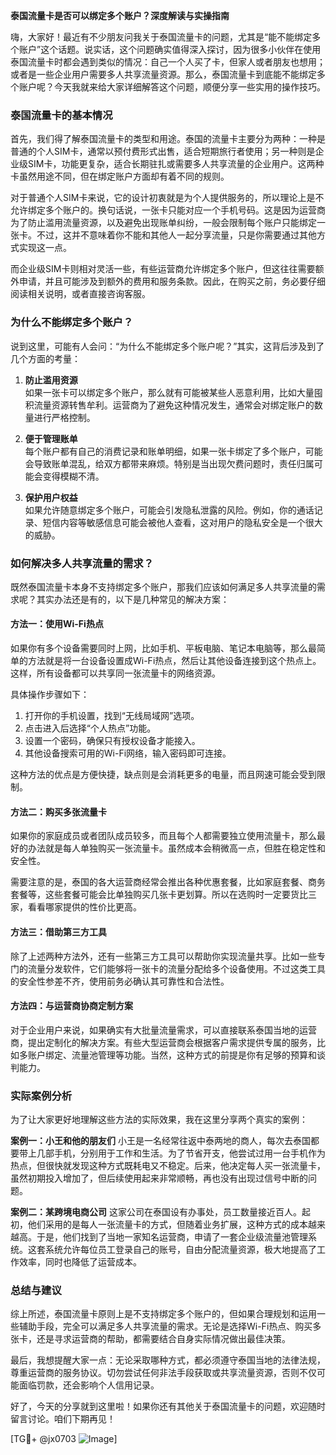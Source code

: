 **泰国流量卡是否可以绑定多个账户？深度解读与实操指南**

嗨，大家好！最近有不少朋友问我关于泰国流量卡的问题，尤其是“能不能绑定多个账户”这个话题。说实话，这个问题确实值得深入探讨，因为很多小伙伴在使用泰国流量卡时都会遇到类似的情况：自己一个人买了卡，但家人或者朋友也想用；或者是一些企业用户需要多人共享流量资源。那么，泰国流量卡到底能不能绑定多个账户呢？今天我就来给大家详细解答这个问题，顺便分享一些实用的操作技巧。

### 泰国流量卡的基本情况

首先，我们得了解泰国流量卡的类型和用途。泰国的流量卡主要分为两种：一种是普通的个人SIM卡，通常以预付费形式出售，适合短期旅行者使用；另一种则是企业级SIM卡，功能更复杂，适合长期驻扎或需要多人共享流量的企业用户。这两种卡虽然用途不同，但在绑定账户方面却有着不同的规则。

对于普通个人SIM卡来说，它的设计初衷就是为个人提供服务的，所以理论上是不允许绑定多个账户的。换句话说，一张卡只能对应一个手机号码。这是因为运营商为了防止滥用流量资源，以及避免出现账单纠纷，一般会限制每个账户只能绑定一张卡。不过，这并不意味着你不能和其他人一起分享流量，只是你需要通过其他方式实现这一点。

而企业级SIM卡则相对灵活一些，有些运营商允许绑定多个账户，但这往往需要额外申请，并且可能涉及到额外的费用和服务条款。因此，在购买之前，务必要仔细阅读相关说明，或者直接咨询客服。

### 为什么不能绑定多个账户？

说到这里，可能有人会问：“为什么不能绑定多个账户呢？”其实，这背后涉及到了几个方面的考量：

1. **防止滥用资源**  
   如果一张卡可以绑定多个账户，那么就有可能被某些人恶意利用，比如大量囤积流量资源转售牟利。运营商为了避免这种情况发生，通常会对绑定账户的数量进行严格控制。

2. **便于管理账单**  
   每个账户都有自己的消费记录和账单明细，如果一张卡绑定了多个账户，可能会导致账单混乱，给双方都带来麻烦。特别是当出现欠费问题时，责任归属可能会变得模糊不清。

3. **保护用户权益**  
   如果允许随意绑定多个账户，可能会引发隐私泄露的风险。例如，你的通话记录、短信内容等敏感信息可能会被他人查看，这对用户的隐私安全是一个很大的威胁。

### 如何解决多人共享流量的需求？

既然泰国流量卡本身不支持绑定多个账户，那我们应该如何满足多人共享流量的需求呢？其实办法还是有的，以下是几种常见的解决方案：

#### 方法一：使用Wi-Fi热点
如果你有多个设备需要同时上网，比如手机、平板电脑、笔记本电脑等，那么最简单的方法就是将一台设备设置成Wi-Fi热点，然后让其他设备连接到这个热点上。这样，所有设备都可以共享同一张流量卡的网络资源。

具体操作步骤如下：
1. 打开你的手机设置，找到“无线局域网”选项。
2. 点击进入后选择“个人热点”功能。
3. 设置一个密码，确保只有授权设备才能接入。
4. 其他设备搜索可用的Wi-Fi网络，输入密码即可连接。

这种方法的优点是方便快捷，缺点则是会消耗更多的电量，而且网速可能会受到限制。

#### 方法二：购买多张流量卡
如果你的家庭成员或者团队成员较多，而且每个人都需要独立使用流量卡，那么最好的办法就是每人单独购买一张流量卡。虽然成本会稍微高一点，但胜在稳定性和安全性。

需要注意的是，泰国的各大运营商经常会推出各种优惠套餐，比如家庭套餐、商务套餐等，这些套餐可能会比单独购买几张卡更划算。所以在选购时一定要货比三家，看看哪家提供的性价比更高。

#### 方法三：借助第三方工具
除了上述两种方法外，还有一些第三方工具可以帮助你实现流量共享。比如一些专门的流量分发软件，它们能够将一张卡的流量分配给多个设备使用。不过这类工具的安全性参差不齐，使用前务必确认其可靠性和合法性。

#### 方法四：与运营商协商定制方案
对于企业用户来说，如果确实有大批量流量需求，可以直接联系泰国当地的运营商，提出定制化的解决方案。有些大型运营商会根据客户需求提供专属的服务，比如多账户绑定、流量池管理等功能。当然，这种方式的前提是你有足够的预算和谈判能力。

### 实际案例分析

为了让大家更好地理解这些方法的实际效果，我在这里分享两个真实的案例：

**案例一：小王和他的朋友们**
小王是一名经常往返中泰两地的商人，每次去泰国都要带上几部手机，分别用于工作和生活。为了节省开支，他尝试过用一台手机作为热点，但很快就发现这种方式既耗电又不稳定。后来，他决定每人买一张流量卡，虽然初期投入增加了，但后续使用起来非常顺畅，再也没有出现过信号中断的问题。

**案例二：某跨境电商公司**
这家公司在泰国设有办事处，员工数量接近百人。起初，他们采用的是每人一张流量卡的方式，但随着业务扩展，这种方式的成本越来越高。于是，他们找到了当地一家知名运营商，申请了一套企业级流量池管理系统。这套系统允许每位员工登录自己的账号，自由分配流量资源，极大地提高了工作效率，同时也降低了运营成本。

### 总结与建议

综上所述，泰国流量卡原则上是不支持绑定多个账户的，但如果合理规划和运用一些辅助手段，完全可以满足多人共享流量的需求。无论是选择Wi-Fi热点、购买多张卡，还是寻求运营商的帮助，都需要结合自身实际情况做出最佳决策。

最后，我想提醒大家一点：无论采取哪种方式，都必须遵守泰国当地的法律法规，尊重运营商的服务协议。切勿尝试任何非法手段获取或共享流量资源，否则不仅可能面临罚款，还会影响个人信用记录。

好了，今天的分享就到这里啦！如果你还有其他关于泰国流量卡的问题，欢迎随时留言讨论。咱们下期再见！

[TG💪+ @jx0703 ![Image](https://github.com/user-attachments/assets/dbca1d08-cadb-493c-b0ec-ad6f7a83f270)]